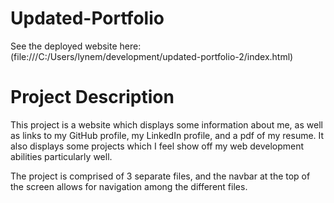 # Updated-Portfolio
See the deployed website here: (file:///C:/Users/lynem/development/updated-portfolio-2/index.html)

# Project Description
This project is a website which displays some information about me, as well as links to my GitHub profile, my LinkedIn profile, and a pdf of my resume. It also displays some projects which I feel show off my web development abilities particularly well.

The project is comprised of 3 separate files, and the navbar at the top of the screen allows for navigation among the different files.

